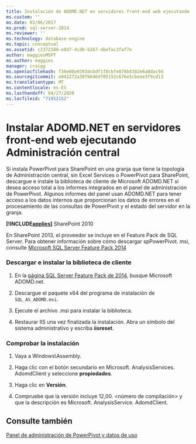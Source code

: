 ```yaml
---
title: Instalación de ADOMD.NET en servidores front-end web ejecutando administración central | Microsoft Docs
ms.custom: ''
ms.date: 03/06/2017
ms.prod: sql-server-2014
ms.reviewer: ''
ms.technology: database-engine
ms.topic: conceptual
ms.assetid: c2372180-e847-4cdb-b267-4befac3faf7e
author: maggiesMSFT
ms.author: maggies
manager: craigg
ms.openlocfilehash: f36e00a9393dcbdf1f8cbfe878b8382e6a8dac9d
ms.sourcegitcommit: e042272a38fb646df05152c676e5cbeae3f9cd13
ms.translationtype: MT
ms.contentlocale: es-ES
ms.lasthandoff: 04/27/2020
ms.locfileid: "71952152"
---
```

# <a name="install-adomdnet-on-web-front-end-servers-running-central-administration"></a>Instalar ADOMD.NET en servidores front-end web ejecutando Administración central
  Si instala PowerPivot para SharePoint en una granja que tiene la topología de Administración central, sin Excel Services o PowerPivot para SharePoint, descargue e instale la biblioteca de cliente de Microsoft ADOMD.NET si desea acceso total a los informes integrados en el panel de administración de PowerPivot. Algunos informes del panel usan ADOMD.NET para tener acceso a los datos internos que proporcionan los datos de errores en el procesamiento de las consultas de PowerPivot y el estado del servidor en la granja.  
  
 **[!INCLUDE[applies](../../includes/applies-md.md)]** SharePoint 2010  
  
 En SharePoint 2013, el proveedor se incluye en el Feature Pack de SQL Server. Para obtener información sobre cómo descargar spPowerPivot. msi, consulte [Microsoft SQL Server Feature Pack 2014](https://www.microsoft.com/download/details.aspx?id=35577)  
  
### <a name="download-and-install-the-client-library"></a>Descargar e instalar la biblioteca de cliente  
  
1.  En la [página SQL Server Feature Pack de 2014](https://go.microsoft.com/fwlink/?LinkID=296473), busque Microsoft ADOMD.net.  
  
2.  Descargue el paquete x64 del programa de instalación de `SQL_AS_ADOMD.msi`.  
  
3.  Ejecute el archivo .msi para instalar la biblioteca.  
  
4.  Restaurar IIS una vez finalizada la instalación. Abra un símbolo del sistema administrativo y escriba **iisreset**.  
  
### <a name="verify-installation"></a>Comprobar la instalación  
  
1.  Vaya a Windows\Assembly.  
  
2.  Haga clic con el botón secundario en Microsoft. AnalysisServices. AdomdClient y seleccione **propiedades**.  
  
3.  Haga clic en **Versión**.  
  
4.  Compruebe que la versión incluye 12,00. \<número de compilación> y que la descripción es Microsoft. AnalysisService. AdomdClient.  
  
## <a name="see-also"></a>Consulte también  
 [Panel de administración de PowerPivot y datos de uso](https://docs.microsoft.com/analysis-services/power-pivot-sharepoint/power-pivot-management-dashboard-and-usage-data)  
  
  
